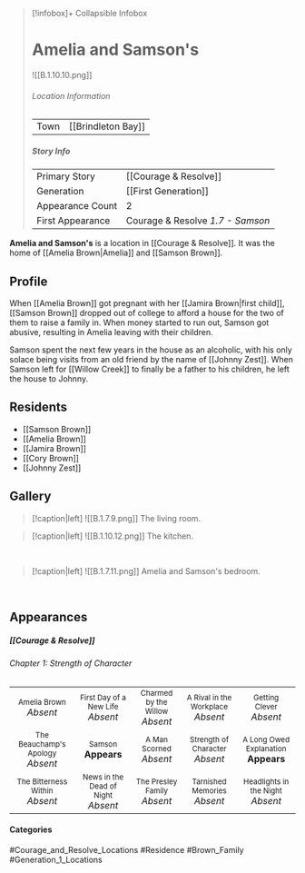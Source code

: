 > [!infobox]+ Collapsible Infobox
> # Amelia and Samson's
> ![[B.1.10.10.png]] 
> ###### Location Information
> |  |  | 
> | ---- | ---- | 
> | Town | [[Brindleton Bay]] | 
> 
> ##### Story Info
> |  |  | 
> | ---- | ---- | 
> | Primary Story | [[Courage & Resolve]] | 
> | Generation | [[First Generation]]|
> | Appearance Count | 2 | 
> | First Appearance | Courage & Resolve *1.7 - Samson*

**Amelia and Samson's** is a location in [[Courage & Resolve]]. It was the home of [[Amelia Brown|Amelia]] and [[Samson Brown]].

## Profile
When [[Amelia Brown]] got pregnant with her [[Jamira Brown|first child]], [[Samson Brown]] dropped out of college to afford a house for the two of them to raise a family in. When money started to run out, Samson got abusive, resulting in Amelia leaving with their children.

Samson spent the next few years in the house as an alcoholic, with his only solace being visits from an old friend by the name of [[Johnny Zest]]. When Samson left for [[Willow Creek]] to finally be a father to his children, he left the house to Johnny.

## Residents
- [[Samson Brown]]
- [[Amelia Brown]]
- [[Jamira Brown]]
- [[Cory Brown]]
- [[Johnny Zest]]

## Gallery
> [!caption|left]
> ![[B.1.7.9.png]] 
> The living room.

> [!caption|left]
> ![[B.1.10.12.png]] 
> The kitchen.

<br style="clear:both; margin: 0; padding: 0" />

> [!caption|left]
> ![[B.1.7.11.png]] 
> Amelia and Samson's bedroom.

<br style="clear:both; margin: 0; padding: 0" />

## Appearances
##### [[Courage & Resolve]]
###### Chapter 1: Strength of Character

|                                                                       |                                                                         |                                                                     |                                                                        |                                                                          |
| --------------------------------------------------------------------- | ----------------------------------------------------------------------- | ------------------------------------------------------------------- | ---------------------------------------------------------------------- | ------------------------------------------------------------------------ |
| <center><font size=2>Amelia Brown<br><font size=3>*Absent*            | <center><font size=2>First Day of a New Life<br><font size=3>*Absent*   | <center><font size=2>Charmed by the Willow<br><font size=3>*Absent* | <center><font size=2>A Rival in the Workplace<br><font size=3>*Absent* | <center><font size=2>Getting Clever<br><font size=3>*Absent*             |
| <center><font size=2>The Beauchamp's Apology<br><font size=3>*Absent* | <center><font size=2>Samson<br><font size=3>**Appears**                 | <center><font size=2>A Man Scorned<br><font size=3>*Absent*         | <center><font size=2>Strength of Character<br><font size=3>*Absent*    | <center><font size=2>A Long Owed Explanation<br><font size=3>**Appears** |
| <center><font size=2>The Bitterness Within<br><font size=3>*Absent*   | <center><font size=2>News in the Dead of Night<br><font size=3>*Absent* | <center><font size=2>The Presley Family<br><font size=3>*Absent*    | <center><font size=2>Tarnished Memories<br><font size=3>*Absent*       | <center><font size=2>Headlights in the Night<br><font size=3>*Absent*  |

#### Categories
#Courage_and_Resolve_Locations #Residence #Brown_Family #Generation_1_Locations